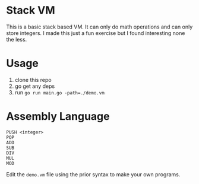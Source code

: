 # Stack VM

This is a basic stack based VM. It can only do math operations and can only store integers.
I made this just a fun exercise but I found interesting none the less.

# Usage
1. clone this repo
2. go get any deps
3. run `go run main.go -path=./demo.vm`

# Assembly Language
```
PUSH <integer>
POP
ADD
SUB
DIV
MUL
MOD
```
Edit the `demo.vm` file using the prior syntax to make your own programs.
